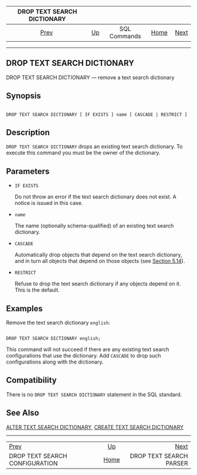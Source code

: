 <!--?xml version="1.0" encoding="UTF-8" standalone="no"?-->

|                   DROP TEXT SEARCH DICTIONARY                   |                                        |              |                                                       |                                                          |
| :-------------------------------------------------------------: | :------------------------------------- | :----------: | ----------------------------------------------------: | -------------------------------------------------------: |
| [Prev](sql-droptsconfig.html "DROP TEXT SEARCH CONFIGURATION")  | [Up](sql-commands.html "SQL Commands") | SQL Commands | [Home](index.html "PostgreSQL 17devel Documentation") |  [Next](sql-droptsparser.html "DROP TEXT SEARCH PARSER") |

***

[]()

## DROP TEXT SEARCH DICTIONARY

DROP TEXT SEARCH DICTIONARY — remove a text search dictionary

## Synopsis

```

DROP TEXT SEARCH DICTIONARY [ IF EXISTS ] name [ CASCADE | RESTRICT ]
```

## Description

`DROP TEXT SEARCH DICTIONARY` drops an existing text search dictionary. To execute this command you must be the owner of the dictionary.

## Parameters

*   `IF EXISTS`

    Do not throw an error if the text search dictionary does not exist. A notice is issued in this case.

*   *`name`*

    The name (optionally schema-qualified) of an existing text search dictionary.

*   `CASCADE`

    Automatically drop objects that depend on the text search dictionary, and in turn all objects that depend on those objects (see [Section 5.14](ddl-depend.html "5.14. Dependency Tracking")).

*   `RESTRICT`

    Refuse to drop the text search dictionary if any objects depend on it. This is the default.

## Examples

Remove the text search dictionary `english`:

```

DROP TEXT SEARCH DICTIONARY english;
```

This command will not succeed if there are any existing text search configurations that use the dictionary. Add `CASCADE` to drop such configurations along with the dictionary.

## Compatibility

There is no `DROP TEXT SEARCH DICTIONARY` statement in the SQL standard.

## See Also

[ALTER TEXT SEARCH DICTIONARY](sql-altertsdictionary.html "ALTER TEXT SEARCH DICTIONARY"), [CREATE TEXT SEARCH DICTIONARY](sql-createtsdictionary.html "CREATE TEXT SEARCH DICTIONARY")

***

|                                                                 |                                                       |                                                          |
| :-------------------------------------------------------------- | :---------------------------------------------------: | -------------------------------------------------------: |
| [Prev](sql-droptsconfig.html "DROP TEXT SEARCH CONFIGURATION")  |         [Up](sql-commands.html "SQL Commands")        |  [Next](sql-droptsparser.html "DROP TEXT SEARCH PARSER") |
| DROP TEXT SEARCH CONFIGURATION                                  | [Home](index.html "PostgreSQL 17devel Documentation") |                                  DROP TEXT SEARCH PARSER |
